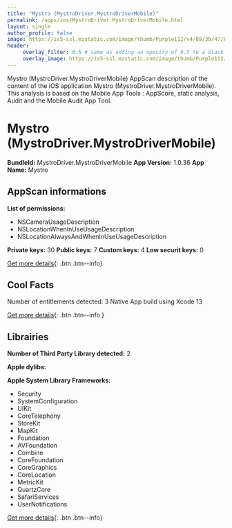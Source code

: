 ```yaml
---
title: "Mystro (MystroDriver.MystroDriverMobile)"
permalink: /apps/ios/MystroDriver.MystroDriverMobile.html
layout: single
author_profile: false
image: https://is5-ssl.mzstatic.com/image/thumb/Purple112/v4/89/3b/47/893b4708-361d-0f6f-b9d1-4aff1343c015/AppIcon-0-1x_U007emarketing-0-7-0-85-220.png/512x512bb.jpg
header: 
     overlay_filter: 0.5 # same as adding an opacity of 0.5 to a black background
     overlay_image: https://is5-ssl.mzstatic.com/image/thumb/Purple112/v4/89/3b/47/893b4708-361d-0f6f-b9d1-4aff1343c015/AppIcon-0-1x_U007emarketing-0-7-0-85-220.png/512x512bb.jpg
---
```

Mystro (MystroDriver.MystroDriverMobile) AppScan description of the content of the iOS application Mystro (MystroDriver.MystroDriverMobile). This analysis is based on the Mobile App Tools : AppScore, static analysis, Audit and the Mobile Audit App Tool.

# Mystro (MystroDriver.MystroDriverMobile)

**BundleId:** MystroDriver.MystroDriverMobile
**App Version:** 1.0.36
**App Name:** Mystro


## AppScan informations 

**List of permissions:** 
- NSCameraUsageDescription
- NSLocationWhenInUseUsageDescription
- NSLocationAlwaysAndWhenInUseUsageDescription
  
  
**Private keys:** 30
**Public keys:** 7
**Custom keys:** 4
**Low securit keys:** 0
  
[Get more details](/pricing.html){: .btn .btn--info}

## Cool Facts

Number of entitlements detected: 3
Native App
build using Xcode 13
  
[Get more details](/pricing.html){: .btn .btn--info }

## Librairies 
**Number of Third Party Library detected:** 2


**Apple dylibs:**


**Apple System Library Frameworks:**
- Security
- SystemConfiguration
- UIKit
- CoreTelephony
- StoreKit
- MapKit
- Foundation
- AVFoundation
- Combine
- CoreFoundation
- CoreGraphics
- CoreLocation
- MetricKit
- QuartzCore
- SafariServices
- UserNotifications


  
[Get more details](/pricing.html){: .btn .btn--info}


